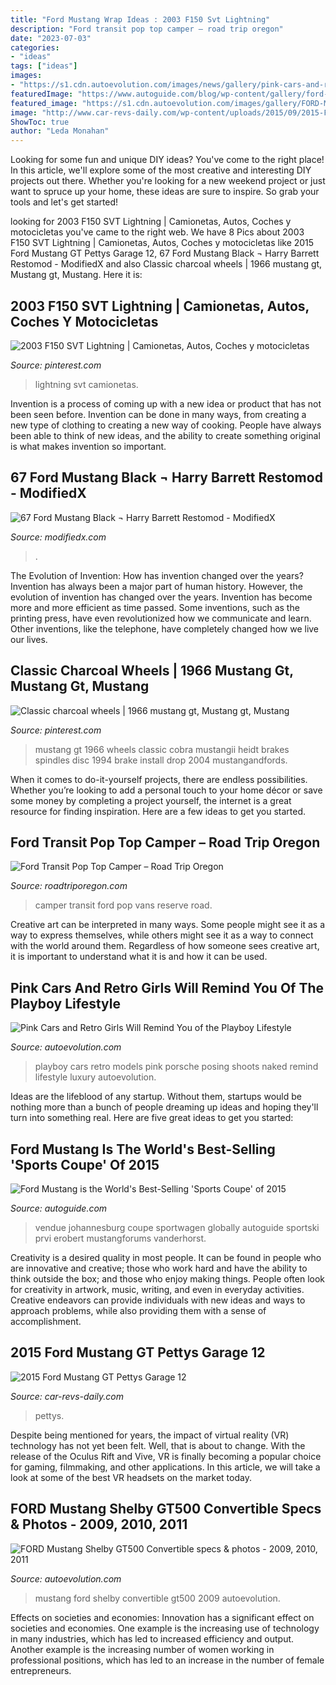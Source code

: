 ```yaml
---
title: "Ford Mustang Wrap Ideas : 2003 F150 Svt Lightning"
description: "Ford transit pop top camper – road trip oregon"
date: "2023-07-03"
categories:
- "ideas"
tags: ["ideas"]
images:
- "https://s1.cdn.autoevolution.com/images/news/gallery/pink-cars-and-retro-girls-will-remind-you-of-the-playboy-lifestyle_8.jpg"
featuredImage: "https://www.autoguide.com/blog/wp-content/gallery/ford-mustang-2015-sales/ford-mustang-2015-sales-02.jpg"
featured_image: "https://s1.cdn.autoevolution.com/images/gallery/FORD-Mustang-Shelby-GT500-Convertible-3921_23.jpg"
image: "http://www.car-revs-daily.com/wp-content/uploads/2015/09/2015-Ford-Mustang-GT-Pettys-Garage-12-1600x908.jpg"
ShowToc: true
author: "Leda Monahan"
---
```



Looking for some fun and unique DIY ideas? You've come to the right place! In this article, we'll explore some of the most creative and interesting DIY projects out there. Whether you're looking for a new weekend project or just want to spruce up your home, these ideas are sure to inspire. So grab your tools and let's get started!

	

		
looking for 2003 F150 SVT Lightning | Camionetas, Autos, Coches y motocicletas you've came to the right web. We have 8 Pics about 2003 F150 SVT Lightning | Camionetas, Autos, Coches y motocicletas like 2015 Ford Mustang GT Pettys Garage 12, 67 Ford Mustang Black ¬ Harry Barrett Restomod - ModifiedX and also Classic charcoal wheels | 1966 mustang gt, Mustang gt, Mustang. Here it is:
		
    
## 2003 F150 SVT Lightning | Camionetas, Autos, Coches Y Motocicletas

<img loading=lazy src="https://i.pinimg.com/736x/7b/78/20/7b782079136fb2454e11b0d20b8ebdc4---f-lightning.jpg" onerror="this.onerror=null;this.src='https://tse2.mm.bing.net/th?id=OIP.RZ7dIL_brjc0nEmbYL0WdwHaEK&amp;pid=15.1';" alt="2003 F150 SVT Lightning | Camionetas, Autos, Coches y motocicletas">

_Source: pinterest.com_

>lightning svt camionetas. 

	

Invention is a process of coming up with a new idea or product that has not been seen before. Invention can be done in many ways, from creating a new type of clothing to creating a new way of cooking. People have always been able to think of new ideas, and the ability to create something original is what makes invention so important.

    
## 67 Ford Mustang Black ¬ Harry Barrett Restomod - ModifiedX

<img loading=lazy src="https://www.modifiedx.com/wp-content/uploads/2020/07/Vintage-Mustang-Restomods.jpg" onerror="this.onerror=null;this.src='https://tse1.mm.bing.net/th?id=OIP.QuqM87F7Gq18r-CZLjQX5QHaLH&amp;pid=15.1';" alt="67 Ford Mustang Black ¬ Harry Barrett Restomod - ModifiedX">

_Source: modifiedx.com_

>. 

	

The Evolution of Invention: How has invention changed over the years?
Invention has always been a major part of human history. However, the evolution of invention has changed over the years. Invention has become more and more efficient as time passed. Some inventions, such as the printing press, have even revolutionized how we communicate and learn. Other inventions, like the telephone, have completely changed how we live our lives.

    
## Classic Charcoal Wheels | 1966 Mustang Gt, Mustang Gt, Mustang

<img loading=lazy src="https://i.pinimg.com/originals/1f/11/d8/1f11d8d8a3f3a0e02b034b24073409d7.jpg" onerror="this.onerror=null;this.src='https://tse3.mm.bing.net/th?id=OIP.z6gAaM6yzIc3eH7RSzaj_wHaJ4&amp;pid=15.1';" alt="Classic charcoal wheels | 1966 mustang gt, Mustang gt, Mustang">

_Source: pinterest.com_

>mustang gt 1966 wheels classic cobra mustangii heidt brakes spindles disc 1994 brake install drop 2004 mustangandfords. 

	

When it comes to do-it-yourself projects, there are endless possibilities. Whether you’re looking to add a personal touch to your home décor or save some money by completing a project yourself, the internet is a great resource for finding inspiration. Here are a few ideas to get you started.

    
## Ford Transit Pop Top Camper – Road Trip Oregon

<img loading=lazy src="https://roadtriporegon.com/wp-content/uploads/2019/04/IMG_3774.jpg" onerror="this.onerror=null;this.src='https://tse1.mm.bing.net/th?id=OIP.hp1rY2T8XwouEHuNk4fmyAHaF8&amp;pid=15.1';" alt="Ford Transit Pop Top Camper – Road Trip Oregon">

_Source: roadtriporegon.com_

>camper transit ford pop vans reserve road. 

	

Creative art can be interpreted in many ways. Some people might see it as a way to express themselves, while others might see it as a way to connect with the world around them. Regardless of how someone sees creative art, it is important to understand what it is and how it can be used.

    
## Pink Cars And Retro Girls Will Remind You Of The Playboy Lifestyle

<img loading=lazy src="https://s1.cdn.autoevolution.com/images/news/gallery/pink-cars-and-retro-girls-will-remind-you-of-the-playboy-lifestyle_8.jpg" onerror="this.onerror=null;this.src='https://tse4.mm.bing.net/th?id=OIP.-nm1inr2niJvEJDFezqiWgHaFj&amp;pid=15.1';" alt="Pink Cars and Retro Girls Will Remind You of the Playboy Lifestyle">

_Source: autoevolution.com_

>playboy cars retro models pink porsche posing shoots naked remind lifestyle luxury autoevolution. 

	

Ideas are the lifeblood of any startup. Without them, startups would be nothing more than a bunch of people dreaming up ideas and hoping they'll turn into something real. Here are five great ideas to get you started: 

    
## Ford Mustang Is The World&#039;s Best-Selling &#039;Sports Coupe&#039; Of 2015

<img loading=lazy src="https://www.autoguide.com/blog/wp-content/gallery/ford-mustang-2015-sales/ford-mustang-2015-sales-02.jpg" onerror="this.onerror=null;this.src='https://tse2.mm.bing.net/th?id=OIP.VZMZwcjfk-0_taF9rydNqgHaE8&amp;pid=15.1';" alt="Ford Mustang is the World&#039;s Best-Selling &#039;Sports Coupe&#039; of 2015">

_Source: autoguide.com_

>vendue johannesburg coupe sportwagen globally autoguide sportski prvi erobert mustangforums vanderhorst. 

	

Creativity is a desired quality in most people. It can be found in people who are innovative and creative; those who work hard and have the ability to think outside the box; and those who enjoy making things. People often look for creativity in artwork, music, writing, and even in everyday activities. Creative endeavors can provide individuals with new ideas and ways to approach problems, while also providing them with a sense of accomplishment.

    
## 2015 Ford Mustang GT Pettys Garage 12

<img loading=lazy src="http://www.car-revs-daily.com/wp-content/uploads/2015/09/2015-Ford-Mustang-GT-Pettys-Garage-12-1600x908.jpg" onerror="this.onerror=null;this.src='https://tse2.mm.bing.net/th?id=OIP.UM2hTWaQHu1dbdHO8re_DQHaEM&amp;pid=15.1';" alt="2015 Ford Mustang GT Pettys Garage 12">

_Source: car-revs-daily.com_

>pettys. 

	

Despite being mentioned for years, the impact of virtual reality (VR) technology has not yet been felt. Well, that is about to change. With the release of the Oculus Rift and Vive, VR is finally becoming a popular choice for gaming, filmmaking, and other applications. In this article, we will take a look at some of the best VR headsets on the market today.

    
## FORD Mustang Shelby GT500 Convertible Specs &amp; Photos - 2009, 2010, 2011

<img loading=lazy src="https://s1.cdn.autoevolution.com/images/gallery/FORD-Mustang-Shelby-GT500-Convertible-3921_23.jpg" onerror="this.onerror=null;this.src='https://tse2.mm.bing.net/th?id=OIP.lxgJXm12wmdd1KAI712y3QHaFj&amp;pid=15.1';" alt="FORD Mustang Shelby GT500 Convertible specs &amp; photos - 2009, 2010, 2011">

_Source: autoevolution.com_

>mustang ford shelby convertible gt500 2009 autoevolution. 

	

Effects on societies and economies:
Innovation has a significant effect on societies and economies. One example is the increasing use of technology in many industries, which has led to increased efficiency and output. Another example is the increasing number of women working in professional positions, which has led to an increase in the number of female entrepreneurs.

